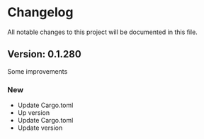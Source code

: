 # Changelog

All notable changes to this project will be documented in this file.

## Version: 0.1.280
Some improvements

### New
 - Update Cargo.toml
 - Up version
 - Update Cargo.toml
 - Update version



